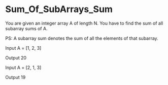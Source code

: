# Sum_Of_SubArrays_Sum

You are given an integer array A of length N. You have to find the sum of all subarray sums of A.

PS: A subarray sum denotes the sum of all the elements of that subarray.

Input A = [1, 2, 3]

Output 20

Input A = [2, 1, 3]

Output 19

